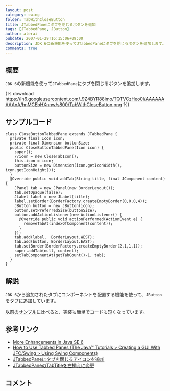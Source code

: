 ```yaml
---
layout: post
category: swing
folder: TabWithCloseButton
title: JTabbedPaneにタブを閉じるボタンを追加
tags: [JTabbedPane, JButton]
author: aterai
pubdate: 2007-01-29T16:15:06+09:00
description: JDK 6の新機能を使ってJTabbedPaneにタブを閉じるボタンを追加します。
comments: true
---
```

## 概要
`JDK 6`の新機能を使って`JTabbedPane`にタブを閉じるボタンを追加します。

{% download https://lh6.googleusercontent.com/_9Z4BYR88imo/TQTVCzHeo0I/AAAAAAAAAnA/hnMCEbHXnnw/s800/TabWithCloseButton.png %}

## サンプルコード
<pre class="prettyprint"><code>class CloseButtonTabbedPane extends JTabbedPane {
  private final Icon icon;
  private final Dimension buttonSize;
  public CloseButtonTabbedPane(Icon icon) {
    super();
    //icon = new CloseTabIcon();
    this.icon = icon;
    buttonSize = new Dimension(icon.getIconWidth(), icon.getIconHeight());
  }
  @Override public void addTab(String title, final JComponent content) {
    JPanel tab = new JPanel(new BorderLayout());
    tab.setOpaque(false);
    JLabel label = new JLabel(title);
    label.setBorder(BorderFactory.createEmptyBorder(0,0,0,4));
    JButton button = new JButton(icon);
    button.setPreferredSize(buttonSize);
    button.addActionListener(new ActionListener() {
      @Override public void actionPerformed(ActionEvent e) {
        removeTabAt(indexOfComponent(content));
      }
    });
    tab.add(label,  BorderLayout.WEST);
    tab.add(button, BorderLayout.EAST);
    tab.setBorder(BorderFactory.createEmptyBorder(2,1,1,1));
    super.addTab(null, content);
    setTabComponentAt(getTabCount()-1, tab);
  }
}
</code></pre>

## 解説
`JDK 6`から追加されたタブにコンポーネントを配置する機能を使って、`JButton`をタブに追加しています。

[以前のサンプル](http://terai.xrea.jp/Swing/TabWithCloseIcon.html)に比べると、実装も簡単でコードも短くなっています。

## 参考リンク
- [More Enhancements in Java SE 6](http://www.oracle.com/technetwork/articles/javase/index-135776.html)
- [How to Use Tabbed Panes (The Java™ Tutorials > Creating a GUI With JFC/Swing > Using Swing Components)](http://docs.oracle.com/javase/tutorial/uiswing/components/tabbedpane.html)
- [JTabbedPaneにタブを閉じるアイコンを追加](http://terai.xrea.jp/Swing/TabWithCloseIcon.html)
- [JTabbedPaneのTabTitleを左揃えに変更](http://terai.xrea.jp/Swing/TabTitleAlignment.html)

<!-- dummy comment line for breaking list -->

## コメント
